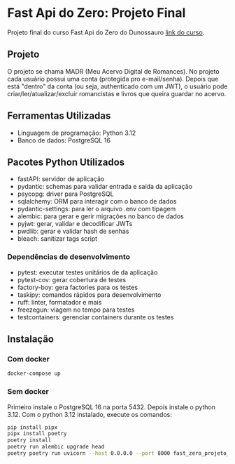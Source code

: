 # Fast Api do Zero: Projeto Final

Projeto final do curso Fast Api do Zero do Dunossauro [link do curso](https://fastapidozero.dunossauro.com).

## Projeto

O projeto se chama MADR (Meu Acervo Digital de Romances). No projeto cada usuário possui uma conta (protegida pro e-mail/senha). Depois que está "dentro" da conta (ou seja, authenticado com um JWT), o usuário pode criar/ler/atualizar/excluir romancistas e livros que queira guardar no acervo.

## Ferramentas Utilizadas

- Linguagem de programação: Python 3.12
- Banco de dados: PostgreSQL 16

## Pacotes Python Utilizados

- fastAPI: servidor de aplicação
- pydantic: schemas para validar entrada e saída da aplicação
- psycopg: driver para PostgreSQL
- sqlalchemy: ORM para interagir com o banco de dados
- pydantic-settings: para ler o arquivo .env com tipagem
- alembic: para gerar e gerir migrações no banco de dados
- pyjwt: gerar, validar e decodificar JWTs
- pwdlib: gerar e validar hash de senhas
- bleach: sanitizar tags script

### Dependências de desenvolvimento

- pytest: executar testes unitários de da aplicação
- pytest-cov: gerar cobertura de testes
- factory-boy: gera factories para os testes
- taskipy: comandos rápidos para desenvolvimento
- ruff: linter, formatador e mais
- freezegun: viagem no tempo para testes
- testcontainers: gerenciar containers durante os testes

## Instalação

### Com docker

```sh
docker-compose up
```

### Sem docker

Primeiro instale o PostgreSQL 16 na porta 5432. Depois instale o python 3.12. Com o python 3.12 instalado, execute os comandos:

```sh
pip install pipx
pipx install poetry
poetry install
poetry run alembic upgrade head
poetry poetry run uvicorn --host 0.0.0.0 --port 8000 fast_zero_projeto_final.app:app
```
